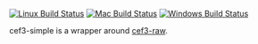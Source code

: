 [![Linux Build Status][linux-build-icon]][linux-build]  [![Mac Build Status][mac-build-icon]][mac-build]  [![Windows Build Status][windows-build-icon]][windows-build]

cef3-simple is a wrapper around [cef3-raw].


[cef3-raw]: https://github.com/haskell-ui/cef3-raw

[linux-build-icon]: https://img.shields.io/travis/haskell-ui/cef3-simple/master.svg?label=Linux%20build
[linux-build]: https://travis-ci.org/haskell-ui/cef3-simple
[mac-build-icon]: https://img.shields.io/badge/Mac%20build-TODO-lightgrey.svg
[mac-build]: https://github.com/haskell-ui/cef3-simple
[windows-build-icon]: https://img.shields.io/appveyor/ci/MaxOw/cef3-simple/master.svg?label=Windows%20build
[windows-build]: https://ci.appveyor.com/project/MaxOw/cef3-simple
